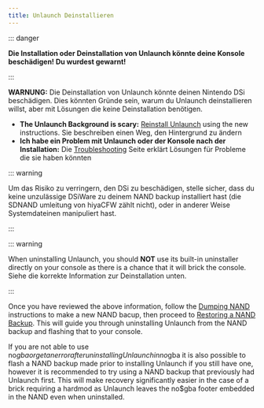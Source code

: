 ```yaml
---
title: Unlaunch Deinstallieren
---
```


::: danger

**Die Installation oder Deinstallation von Unlaunch könnte deine Konsole beschädigen! Du wurdest gewarnt!**

:::

**WARNUNG:** Die Deinstallation von Unlaunch könnte deinen Nintendo DSi beschädigen. Dies könnten Gründe sein, warum du Unlaunch deinstallieren willst, aber mit Lösungen die keine Deinstallation benötigen.

- **The Unlaunch Background is scary:** [Reinstall Unlaunch](installing-unlaunch.html) using the new instructions. Sie beschreiben einen Weg, den Hintergrund zu ändern
- **Ich habe ein Problem mit Unlaunch oder der Konsole nach der Installation:** Die [Troubleshooting](troubleshooting.html#unlaunch) Seite erklärt Lösungen für Probleme die sie haben könnten

::: warning

Um das Risiko zu verringern, den DSi zu beschädigen, stelle sicher, dass du keine unzulässige DSiWare zu deinem NAND backup installiert hast (die SDNAND umleitung von hiyaCFW zählt nicht), oder in anderer Weise Systemdateinen manipuliert hast.

:::

::: warning

When uninstalling Unlaunch, you should **NOT** use its built-in uninstaller directly on your console as there is a chance that it will brick the console. Siehe die korrekte Information zur Deinstallation unten.

:::

Once you have reviewed the above information, follow the [Dumping NAND](dumping-nand.html) instructions to make a new NAND bacup, then proceed to [Restoring a NAND Backup](restoring-nand.html). This will guide you through uninstalling Unlaunch from the NAND backup and flashing that to your console.

If you are not able to use no$gba or get an error after uninstalling Unlaunch in no$gba it is also possible to flash a NAND backup made prior to installing Unlaunch if you still have one, however it is recommended to try using a NAND backup that previously had Unlaunch first. This will make recovery significantly easier in the case of a brick requiring a hardmod as Unlaunch leaves the no$gba footer embedded in the NAND even when uninstalled.
